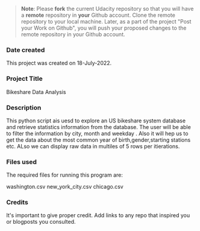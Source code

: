 >**Note**: Please **fork** the current Udacity repository so that you will have a **remote** repository in **your** Github account. Clone the remote repository to your local machine. Later, as a part of the project "Post your Work on Github", you will push your proposed changes to the remote repository in your Github account.

### Date created
This project was created on 18-July-2022.

### Project Title
Bikeshare Data Analysis

### Description
This python script ais uesd to explore an US bikeshare system database and retrieve statistics information from the database. The user will be able to  filter the information by city, month and weekday . Also it will hep us to get the data about the most common year of birth,gender,starting stations etc. ALso we can display raw data in multiles of 5 rows per itierations.

### Files used
The required files for running this program are:

washington.csv
new_york_city.csv
chicago.csv

### Credits
It's important to give proper credit. Add links to any repo that inspired you or blogposts you consulted.

